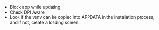 - Block app while updating
- Check DPI Aware
- Look if the venv can be copied into APPDATA in the installation process, and if not, create a loading screen.